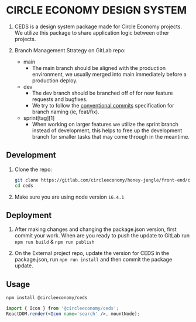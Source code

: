 # CIRCLE ECONOMY DESIGN SYSTEM

1. CEDS is a design system package made for Circle Economy projects. We utilize this package to share application logic between other projects.

2. Branch Management Strategy on GitLab repo:

   - main
     - The main branch should be aligned with the production environment, we usually merged into main immediately before a production deploy.
   - dev
     - The dev branch should be branched off of for new feature requests and bugfixes.
     - We try to follow the [conventional commits](https://www.conventionalcommits.org/en/v1.0.0/#summary) specification for branch naming (ie, feat/fix).
   - sprint[tag][1]
     - When working on larger features we utilize the sprint branch instead of development, this helps to free up the development branch for smaller tasks that may come through in the meantime.

## Development

1. Clone the repo:

   ```sh
   git clone https://gitlab.com/circleeconomy/honey-jungle/front-end/ceds.git
   cd ceds
   ```

2. Make sure you are using node version `16.4.1`

## Deployment

1. After making changes and changing the package.json version, first commit your work. When are you ready to push the update to GitLab run `npm run build` & `npm run publish`

2. On the External project repo, update the version for CEDS in the package.json, run `npm run install` and then commit the package update.

## Usage

```bash
npm install @circleeconomy/ceds
```

```jsx
import { Icon } from '@circleeconomy/ceds';
ReactDOM.render(<Icon name='search' />, mountNode);
```
